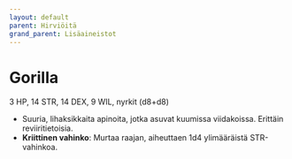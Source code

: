```yaml
---
layout: default
parent: Hirviöitä
grand_parent: Lisäaineistot
---
```


# Gorilla

3 HP, 14 STR, 14 DEX, 9 WIL, nyrkit (d8+d8)

- Suuria, lihaksikkaita apinoita, jotka asuvat kuumissa viidakoissa. Erittäin reviiritietoisia.
- **Kriittinen vahinko**: Murtaa raajan, aiheuttaen 1d4 ylimääräistä STR-vahinkoa.
